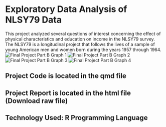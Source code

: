 # Exploratory Data Analysis of NLSY79 Data
This project analyzed several questions of interest concerning the effect of physical characteristics and education on income in the NLSY79 survey. The NLSY79 is a longitudinal project that follows the lives of a sample of young American men and women born during the years 1957 through 1964.
![Final Project Part B Graph 1](https://github.com/user-attachments/assets/03b44564-3236-4837-af34-b61e48473e69)
![Final Project Part B Graph 2](https://github.com/user-attachments/assets/2757790f-3994-4ff7-8154-8242e6b246d9)
![Final Project Part B Graph 3](https://github.com/user-attachments/assets/9f3c8fbf-584c-4d90-bebc-77388c2e50f1)
![Final Project Part B Graph 4](https://github.com/user-attachments/assets/3513458f-5152-4570-9097-7de77d59b26b)
## Project Code is located in the qmd file
## Project Report is located in the html file (Download raw file)
## Technology Used: R Programming Language
